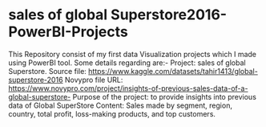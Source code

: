 # sales of global Superstore2016-PowerBI-Projects
This Repository consist of my first data Visualization projects which I made using PowerBI tool.
Some details regarding  are:-
Project: sales of global Superstore.
Source file: https://www.kaggle.com/datasets/tahir1413/global-superstore-2016
Novypro file URL: https://www.novypro.com/project/insights-of-previous-sales-data-of-a-global-superstore-
Purpose of the project: to provide insights into previous data of Global SuperStore 
Content: Sales made by segment, region, country, total profit, loss-making products, and top customers.
